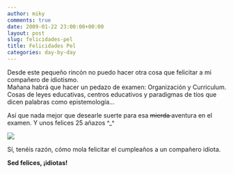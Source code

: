 ```yaml
---
author: miky
comments: true
date: 2009-01-22 23:00:00+00:00
layout: post
slug: felicidades-pel
title: Felicidades Pel
categories: day-by-day
---
```


Desde este pequeño rincón no puedo hacer otra cosa que felicitar a mi compañero de idiotismo.  
Mañana habrá que hacer un pedazo de examen: Organización y Curriculum. Cosas de leyes educativas, centros educativos y paradigmas de tíos que dicen palabras como epistemología...  
  
Así que nada mejor que desearle suerte para esa <strike>mierda </strike>aventura en el examen. Y unos felices 25 añazos ^_^  
  


![](http://www.javivicente.com/wp-content/uploads/2006/07/cumpleaños.jpg)  


  
Sí, tenéis razón, cómo mola felicitar el cumpleaños a un compañero idiota.  
  


**Sed felices, ¡idiotas!**  

